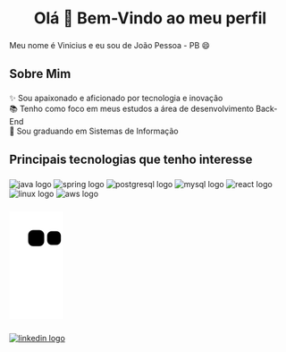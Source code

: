 <h1 align="center">Olá 👋 Bem-Vindo ao meu perfil</h1>

###

<p align="left">Meu nome é Vinicius e eu sou de João Pessoa - PB  😄</p>

###

<h2 align="left">Sobre Mim</h2>

###

<p align="left">✨ Sou apaixonado e aficionado por tecnologia e inovação<br>📚 Tenho como foco em meus estudos a área de desenvolvimento Back-End<br>🎯 Sou graduando em Sistemas de Informação</p>

###

<h2 align="left">Principais tecnologias que tenho interesse</h2>

###

<div align="left">
  <img src="https://cdn.jsdelivr.net/gh/devicons/devicon/icons/java/java-original.svg" height="40" width="52" alt="java logo"  />
  <img src="https://cdn.jsdelivr.net/gh/devicons/devicon/icons/spring/spring-original.svg" height="40" width="52" alt="spring logo"  />
  <img src="https://cdn.jsdelivr.net/gh/devicons/devicon/icons/postgresql/postgresql-original.svg" height="40" width="52" alt="postgresql logo"  />
  <img src="https://cdn.jsdelivr.net/gh/devicons/devicon/icons/mysql/mysql-original.svg" height="40" width="52" alt="mysql logo"  />
  <img src="https://cdn.jsdelivr.net/gh/devicons/devicon/icons/react/react-original.svg" height="40" width"52" alt="react logo"/>    
  <img src="https://cdn.jsdelivr.net/gh/devicons/devicon/icons/linux/linux-original.svg" height="40" width"52" alt="linux logo"/>
  <img src="https://cdn.jsdelivr.net/gh/devicons/devicon/icons/amazonwebservices/amazonwebservices-original.svg"  height="40" width"52" alt="aws logo" />         
</div>

###

###

<div align="left">
</div>

###

![snake gif](https://github.com/cruzvindev/cruzvindev/blob/output/github-contribution-grid-snake.svg)


###

<div align="left">
  <a href="https://www.linkedin.com/in/vinicius-n-cruz/" target="_blank">
    <img src="https://raw.githubusercontent.com/maurodesouza/profile-readme-generator/master/src/assets/icons/social/linkedin/default.svg" width="52" height="40" alt="linkedin logo"  />
  </a>
</div>

###
    
